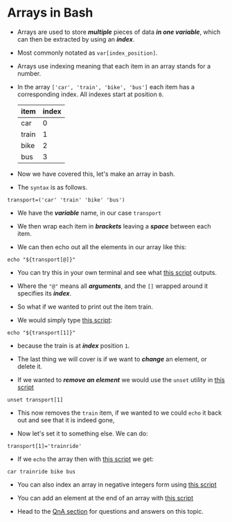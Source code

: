 # Arrays in Bash

- Arrays are used to store ***multiple*** pieces of data ***in one variable***, which can then be extracted by using an ***index***. 

- Most commonly notated as `var[index_position]`.

- Arrays use indexing meaning that each item in an array stands for a number.

- In the array `['car', 'train', 'bike', 'bus']` each item has a corresponding index. All indexes start at position `0`.

  |item|	index|
  |---|---|
  |car|	0|
  |train|	1|
  |bike|	2|
  |bus|	3|

- Now we have covered this, let's make an array in bash.

- The `syntax` is as follows.

```
transport=('car' 'train' 'bike' 'bus')
```

- We have the ***variable*** name, in our case `transport`

- We then wrap each item in ***brackets*** leaving a ***space*** between each item.

- We can then echo out all the elements in our array like this: 

```
echo "${transport[@]}"
```

- You can try this in your own terminal and see what [this script](https://github.com/ShubhamJagtap2000/Bash-Scripting/blob/main/05%20-%20Arrays/Scripts/Print-All-Elements.sh) outputs.

- Where the `"@"` means all ***arguments***, and the `[]` wrapped around it specifies its ***index***.

- So what if we wanted to print out the item train.

- We would simply type [this script](https://github.com/ShubhamJagtap2000/Bash-Scripting/blob/main/05%20-%20Arrays/Scripts/Array-Specific.sh):

```
echo "${transport[1]}"
```

- because the train is at ***index*** position `1`.

- The last thing we will cover is if we want to ***change*** an element, or delete it. 

- If we wanted to ***remove an element*** we would use the `unset` utility in [this script](https://github.com/ShubhamJagtap2000/Bash-Scripting/blob/main/05%20-%20Arrays/Scripts/unset.sh)
```
unset transport[1]
```

- This now removes the `train` item, if we wanted to we could `echo` it back out and see that it is indeed gone,

- Now let's set it to something else. We can do:

```
transport[1]='trainride'
```

- If we `echo` the array then with [this script](https://github.com/ShubhamJagtap2000/Bash-Scripting/blob/main/05%20-%20Arrays/Scripts/Replace-An-Element.sh) we get:
```
car trainride bike bus
```

- You can also index an array in negative integers form using [this script](https://github.com/ShubhamJagtap2000/Bash-Scripting/blob/main/05%20-%20Arrays/Scripts/Negative-Indexing.sh)

- You can add an element at the end of an array with [this script](https://github.com/ShubhamJagtap2000/Bash-Scripting/blob/main/05%20-%20Arrays/Scripts/Add-At-End.sh)



- Head to the [QnA section](https://github.com/ShubhamJagtap2000/Bash-Scripting/blob/main/09%20-%20QnA/README.md#arrays) for questions and answers on this topic.





